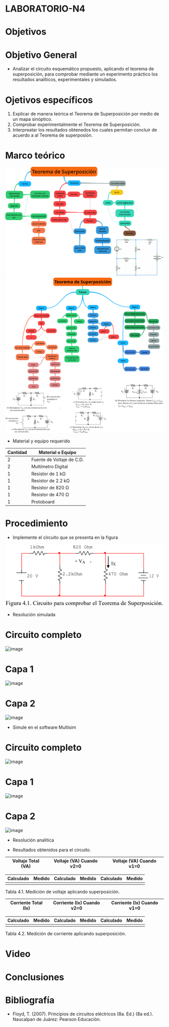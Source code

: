 # LABORATORIO-N4
# Objetivos

# Objetivo General
- Analizar el circuito esquemático propuesto, aplicando el teorema de superposición, para comprobar mediante un experimento práctico los resultados analíticos, experimentales y simulados.

# Ojetivos específicos

1. Explicar de manera teórica el Teorema de Superposición por medio de un mapa sinóptico.
2. Comprobar experimentalmente el Teorema de Superposición.
3. Interpreatar los resultados obtenedos los cuales permitan concluir de acuerdo a al Teorema de superposión.
# Marco teórico
![](https://github.com/BENLLAMIN69/LABORATORIO-N4/blob/main/ima/png%20(21).png)
![](https://github.com/BENLLAMIN69/LABORATORIO-N4/blob/main/ima/png%20(22).png)
- Material y equipo requerido

|Cantidad| Material o Equipo|
|--------|------------------|
|2| Fuente de Voltaje de C.D.|
|2| Multímetro Digital|
|1| Resistor de 1 kΩ|
|1| Resistor de 2.2 kΩ|
|1| Resistor de 820 Ω|
|1| Resistor de 470 Ω|
|1| Protoboard|

# Procedimiento
- Implemente el circuito que se presenta en la figura

![](https://github.com/BENLLAMIN69/LABORATORIO-N4/blob/main/ima/Captura%20de%20pantalla%202021-12-21%20173530.png)

- Resolución simulada

# Circuito completo

![image](https://user-images.githubusercontent.com/93899422/147172313-c5ee7518-36a4-4b02-bf77-af9fdbaf99c1.png)

# Capa 1

![image](https://user-images.githubusercontent.com/93899422/147172400-cca2b1cd-3ca6-41c8-9b2a-39aa57fffdb5.png)

# Capa 2

![image](https://user-images.githubusercontent.com/93899422/147172426-0e4b3f81-91b0-45c5-beb0-e2fc03221fa1.png)

- Simule en el software Multisim

# Circuito completo

![image](https://user-images.githubusercontent.com/93899422/147172825-cd043ad5-28f9-49bd-8e1a-e3e745ba8cdb.png)

# Capa 1

![image](https://user-images.githubusercontent.com/93899422/147172857-70f6057f-aecb-4b93-9b1e-5e6aa3eba32d.png)

# Capa 2

![image](https://user-images.githubusercontent.com/93899422/147172900-8500991d-3696-40b9-aa71-bad85bc84bc8.png)

- Resolución analitica

- Resultados obtenidos para el circuito.

|Voltaje Total (VA)|Voltaje (VA) Cuando v2=0|Voltaje (VA) Cuando v1=0|
|------------------|------------------------|------------------------|

|Calculado|Medido|Calculado|Medido|Calculado|Medido|
|---------|------|---------|------|---------|------|
|||||||

Tabla 4.1. Medición de voltaje aplicando superposición.

|Corriente Total (Ix)|Corriente (Ix) Cuando v2=0|Corriente (Ix) Cuando v1=0|
|------------------|------------------------|------------------------|

|Calculado|Medido|Calculado|Medido|Calculado|Medido|
|---------|------|---------|------|---------|------|
|||||||

Tabla 4.2. Medición de corriente aplicando superposición.
# Video

# Conclusiones 

# Bibliografía

- Floyd, T. (2007). Principios de circuitos eléctricos (8a. Ed.) (8a ed.). Naucalpan de Juárez: Pearson Educación.
